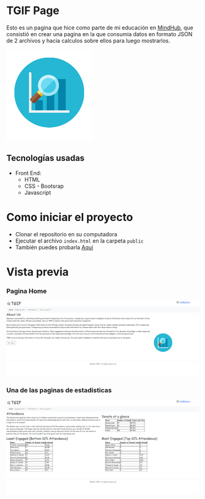 # TGIF Page

Esto es un pagina que hice como parte de mi educación en [MindHub](https://mindhubweb.com/), que consistió en crear una pagina en la que consumia datos en formato JSON de 2 archivos y hacia calculos sobre ellos para luego mostrarlos.

<p>
  <img src="./public/Email and files m2task3/logo.png" />
</p>

## Tecnologías usadas

- Front End:
    + HTML
    + CSS - Bootsrap
    + Javascript

# Como iniciar el proyecto

 - Clonar el repositorio en su computadora
 - Ejecutar el archivo `index.html` en la carpeta `public`
 - También puedes probarla [Aquí](https://tgif-page.web.app/)
 
 # Vista previa

### Pagina Home

<p align="center">
  <img src="./home-page.png" />
</p>

### Una de las paginas de estadisticas

<p align="center">
  <img src="./attendance-page.png" />
</p>
